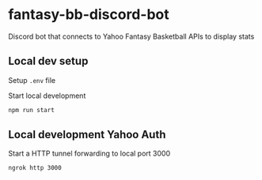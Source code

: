 # fantasy-bb-discord-bot

Discord bot that connects to Yahoo Fantasy Basketball APIs to display stats

## Local dev setup

Setup `.env` file

Start local development

```bash
npm run start
```

## Local development Yahoo Auth

Start a HTTP tunnel forwarding to local port 3000

```bash
ngrok http 3000
```
